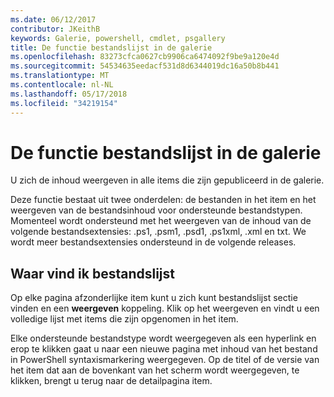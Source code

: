 ```yaml
---
ms.date: 06/12/2017
contributor: JKeithB
keywords: Galerie, powershell, cmdlet, psgallery
title: De functie bestandslijst in de galerie
ms.openlocfilehash: 83273cfca0627cb9906ca6474092f9be9a120e4d
ms.sourcegitcommit: 54534635eedacf531d8d6344019dc16a50b8b441
ms.translationtype: MT
ms.contentlocale: nl-NL
ms.lasthandoff: 05/17/2018
ms.locfileid: "34219154"
---
```

# <a name="filelist-feature-in-the-gallery"></a>De functie bestandslijst in de galerie

U zich de inhoud weergeven in alle items die zijn gepubliceerd in de galerie.

Deze functie bestaat uit twee onderdelen: de bestanden in het item en het weergeven van de bestandsinhoud voor ondersteunde bestandstypen. Momenteel wordt ondersteund met het weergeven van de inhoud van de volgende bestandsextensies: .ps1, .psm1, .psd1, .ps1xml, .xml en txt. We wordt meer bestandsextensies ondersteund in de volgende releases.

## <a name="where-to-find-filelist"></a>Waar vind ik bestandslijst

Op elke pagina afzonderlijke item kunt u zich kunt bestandslijst sectie vinden en een **weergeven** koppeling. Klik op het weergeven en vindt u een volledige lijst met items die zijn opgenomen in het item.

Elke ondersteunde bestandstype wordt weergegeven als een hyperlink en erop te klikken gaat u naar een nieuwe pagina met inhoud van het bestand in PowerShell syntaxismarkering weergegeven. Op de titel of de versie van het item dat aan de bovenkant van het scherm wordt weergegeven, te klikken, brengt u terug naar de detailpagina item.